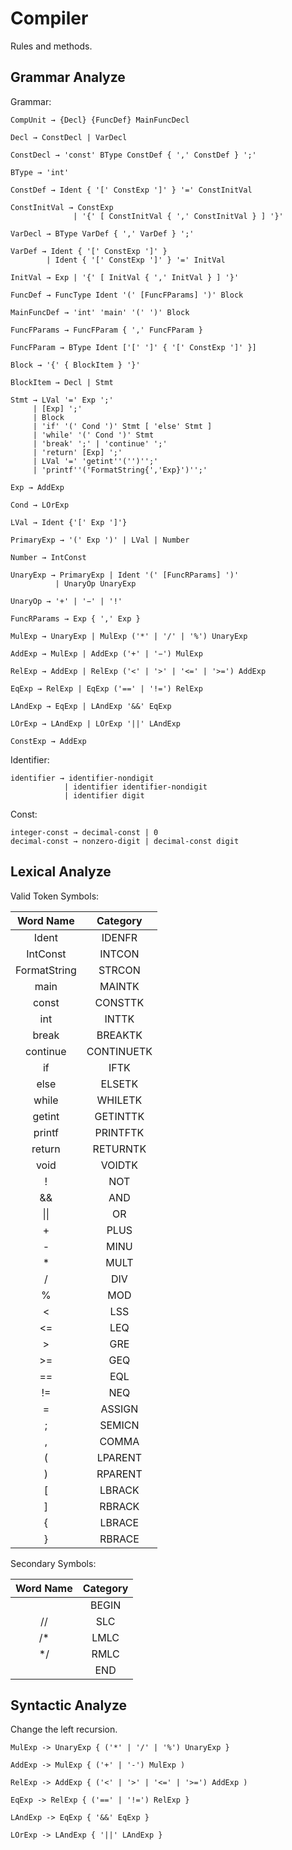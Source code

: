 # Compiler

Rules and methods.

## Grammar Analyze

Grammar:

```
CompUnit → {Decl} {FuncDef} MainFuncDecl

Decl → ConstDecl | VarDecl

ConstDecl → 'const' BType ConstDef { ',' ConstDef } ';'

BType → 'int'

ConstDef → Ident { '[' ConstExp ']' } '=' ConstInitVal

ConstInitVal → ConstExp
              | '{' [ ConstInitVal { ',' ConstInitVal } ] '}'

VarDecl → BType VarDef { ',' VarDef } ';'

VarDef → Ident { '[' ConstExp ']' }
        | Ident { '[' ConstExp ']' } '=' InitVal

InitVal → Exp | '{' [ InitVal { ',' InitVal } ] '}'

FuncDef → FuncType Ident '(' [FuncFParams] ')' Block

MainFuncDef → 'int' 'main' '(' ')' Block

FuncFParams → FuncFParam { ',' FuncFParam }

FuncFParam → BType Ident ['[' ']' { '[' ConstExp ']' }]

Block → '{' { BlockItem } '}'

BlockItem → Decl | Stmt

Stmt → LVal '=' Exp ';'
     | [Exp] ';'
     | Block
     | 'if' '(' Cond ')' Stmt [ 'else' Stmt ]
     | 'while' '(' Cond ')' Stmt
     | 'break' ';' | 'continue' ';'
     | 'return' [Exp] ';'
     | LVal '=' 'getint''('')'';'
     | 'printf''('FormatString{','Exp}')'';'
     
Exp → AddExp

Cond → LOrExp

LVal → Ident {'[' Exp ']'}

PrimaryExp → '(' Exp ')' | LVal | Number 

Number → IntConst

UnaryExp → PrimaryExp | Ident '(' [FuncRParams] ')' 
          | UnaryOp UnaryExp 
          
UnaryOp → '+' | '−' | '!' 

FuncRParams → Exp { ',' Exp }

MulExp → UnaryExp | MulExp ('*' | '/' | '%') UnaryExp 

AddExp → MulExp | AddExp ('+' | '−') MulExp 

RelExp → AddExp | RelExp ('<' | '>' | '<=' | '>=') AddExp 

EqExp → RelExp | EqExp ('==' | '!=') RelExp 

LAndExp → EqExp | LAndExp '&&' EqExp 

LOrExp → LAndExp | LOrExp '||' LAndExp 

ConstExp → AddExp 
```

Identifier:

```
identifier → identifier-nondigit
            | identifier identifier-nondigit
            | identifier digit
```

Const:

```
integer-const → decimal-const | 0
decimal-const → nonzero-digit | decimal-const digit
```

## Lexical Analyze

Valid Token Symbols:

|  Word Name   |  Category |
|:------------:|:----:|
|    Ident     |   IDENFR |
|   IntConst   |   INTCON |
| FormatString |   STRCON |
|     main     |   MAINTK |
|    const     |  CONSTTK |
|     int      |   INTTK |
|    break     |  BREAKTK |
|   continue   | CONTINUETK |
|      if      |    IFTK |
|     else     |   ELSETK |
|    while     |  WHILETK |
|    getint    |  GETINTTK |
|    printf    |  PRINTFTK |
|    return    |  RETURNTK |
|     void     |   VOIDTK |
|      !       |    NOT |
|      &&      |    AND |
| &#124;&#124; |     OR     |
|      +       |    PLUS |
|      -       |    MINU |
|      *       |    MULT |
|      /       |    DIV |
|      %       |    MOD |
|      <       |    LSS |
|      <=      |    LEQ |
|      >       |    GRE |
|      >=      |    GEQ |
|      ==      |    EQL |
|      !=      |    NEQ |
|      =       |   ASSIGN |
|      ;       |   SEMICN |
|      ,       |   COMMA |
|      (       |  LPARENT |
|      )       |  RPARENT |
|      [       |   LBRACK |
|      ]       |   RBRACK |
|      {       |   LBRACE |
|      }       |   RBRACE |

Secondary Symbols:

| Word Name | Category |
|:---------:|:--------:|
|           |  BEGIN   |
|    //     |   SLC    |
|    /*     |   LMLC   |
|    */     |   RMLC   |
|          |   END    |

## Syntactic Analyze

Change the left recursion.

```
MulExp -> UnaryExp { ('*' | '/' | '%') UnaryExp }

AddExp -> MulExp { ('+' | '-') MulExp )

RelExp -> AddExp { ('<' | '>' | '<=' | '>=') AddExp )

EqExp -> RelExp { ('==' | '!=') RelExp }

LAndExp -> EqExp { '&&' EqExp }

LOrExp -> LAndExp { '||' LAndExp }
```

